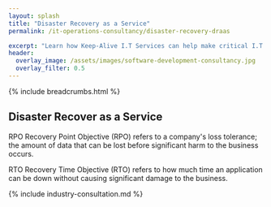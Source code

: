 ```yaml
---
layout: splash
title: "Disaster Recovery as a Service"
permalink: /it-operations-consultancy/disaster-recovery-draas

excerpt: "Learn how Keep-Alive I.T Services can help make critical I.T Software decisions and develop bespoke Software solutions for your business."
header:
  overlay_image: /assets/images/software-development-consultancy.jpg
  overlay_filter: 0.5 
---
```


{% include breadcrumbs.html %}

## Disaster Recover as a Service

RPO
Recovery Point Objective (RPO) refers to a company's loss tolerance; the amount of data that can be lost before significant harm to the business occurs.

RTO
Recovery Time Objective (RTO) refers to how much time an application can be down without causing significant damage to the business.


{% include industry-consultation.md %}